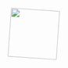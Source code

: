 <html>
  <head>
    <title>GitHub Readme with Animated Background and Spinning Bread Image</title>
    <style>
      body {
        background-image: url("https://media.giphy.com/media/l2Sq6R7I1HvbMd7gQ/giphy.gif");
        background-repeat: no-repeat;
        background-size: cover;
      }
      #bread {
        animation: spin 3s linear infinite;
        position: absolute;
        top: 50%;
        left: 50%;
        transform: translate(-50%, -50%);
      }
      @keyframes spin {
        0% { transform: rotate(0deg); }
        100% { transform: rotate(360deg); }
      }
    </style>
  </head>
  <body>
    <div align="center">
      <img id="bread" src="https://image.flaticon.com/icons/svg/14/14700.svg" width="100" height="100" />
    </div>
  </body>
</html>

